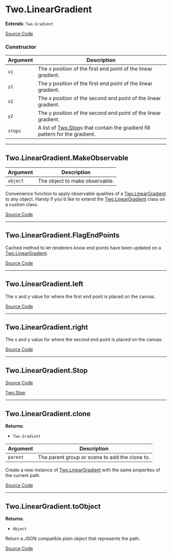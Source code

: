 # Two.LinearGradient


<div class="extends">

__Extends__: `Two.Gradient`

</div>





<div class="meta">

  [Source Code](https://github.com/jonobr1/two.js/blob/dev/src/effects/linear-gradient.js#L8)

</div>



### Constructor


| Argument | Description |
| ---- | ----------- |
|  `x1`  | The x position of the first end point of the linear gradient. |
|  `y1`  | The y position of the first end point of the linear gradient. |
|  `x2`  | The x position of the second end point of the linear gradient. |
|  `y2`  | The y position of the second end point of the linear gradient. |
|  `stops`  | A list of [Two.Stop](/documentation/stop)s that contain the gradient fill pattern for the gradient. |



---

<div class="static function ">

## Two.LinearGradient.MakeObservable










<div class="params">

| Argument | Description |
| ---- | ----------- |
|  `object`  | The object to make observable. |
</div>




<div class="description">

Convenience function to apply observable qualities of a [Two.LinearGradient](/documentation/lineargradient) to any object. Handy if you'd like to extend the [Two.LinearGradient](/documentation/lineargradient) class on a custom class.

</div>



<div class="meta">

  [Source Code](https://github.com/jonobr1/two.js/blob/dev/src/effects/linear-gradient.js#L61)

</div>






</div>



---

<div class="static function ">

## Two.LinearGradient.FlagEndPoints













<div class="description">

Cached method to let renderers know end points have been updated on a [Two.LinearGradient](/documentation/lineargradient).

</div>



<div class="meta">

  [Source Code](https://github.com/jonobr1/two.js/blob/dev/src/effects/linear-gradient.js#L71)

</div>






</div>



---

<div class="instance member ">

## Two.LinearGradient.left








<div class="properties">

The x and y value for where the first end point is placed on the canvas.

</div>








<div class="meta">

  [Source Code](https://github.com/jonobr1/two.js/blob/dev/src/effects/linear-gradient.js#L27)

</div>






</div>



---

<div class="instance member ">

## Two.LinearGradient.right








<div class="properties">

The x and y value for where the second end point is placed on the canvas.

</div>








<div class="meta">

  [Source Code](https://github.com/jonobr1/two.js/blob/dev/src/effects/linear-gradient.js#L32)

</div>






</div>



---

<div class="instance member ">

## Two.LinearGradient.Stop















<div class="meta">

  [Source Code](https://github.com/jonobr1/two.js/blob/dev/src/effects/linear-gradient.js#L55)

</div>





<div class="see">

[Two.Stop](/documentation/stop)

</div>


</div>



---

<div class="instance function ">

## Two.LinearGradient.clone




<div class="returns">

__Returns__:



+ `Two.Gradient`




</div>







<div class="params">

| Argument | Description |
| ---- | ----------- |
|  `parent`  | The parent group or scene to add the clone to. |
</div>




<div class="description">

Create a new instance of [Two.LinearGradient](/documentation/lineargradient) with the same properties of the current path.

</div>



<div class="meta">

  [Source Code](https://github.com/jonobr1/two.js/blob/dev/src/effects/linear-gradient.js#L93)

</div>






</div>



---

<div class="instance function ">

## Two.LinearGradient.toObject




<div class="returns">

__Returns__:



+ `Object`




</div>










<div class="description">

Return a JSON compatible plain object that represents the path.

</div>



<div class="meta">

  [Source Code](https://github.com/jonobr1/two.js/blob/dev/src/effects/linear-gradient.js#L121)

</div>






</div>


